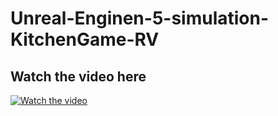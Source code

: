 # Unreal-Enginen-5-simulation-KitchenGame-RV
## Watch the video here 
[![Watch the video](https://img.youtube.com/vi/EHofHxR2FZ0/0.jpg)](https://www.youtube.com/watch?v=EHofHxR2FZ0)

#
